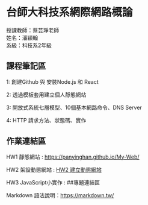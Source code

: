 # 台師大科技系網際網路概論 
授課教師：蔡芸琤老師   
姓名：潘穎翰   
系級：科技系2年級  

## 課程筆記區  
  1: 創建Github 與 安裝Node.js 和 React
  
  2: 透過模板套用建立個人靜態網站

  3: 開放式系統七層模型、10個基本網路命令、DNS Server

  4: HTTP 請求方法、狀態碼、實作
## 作業連結區  
 HW1 靜態網站 : https://panyinghan.github.io/My-Web/

 HW2 架設動態網站 : [HW2 建立動態網站]([https://](https://youtu.be/2FWkxl65j4A?si=1upFwrZuz_T-vo7Y)https://youtu.be/2FWkxl65j4A?si=1upFwrZuz_T-vo7Y)

 HW3 JavaScript小實作 : 
##專題連結區

Markdown 語法說明：https://markdown.tw/
